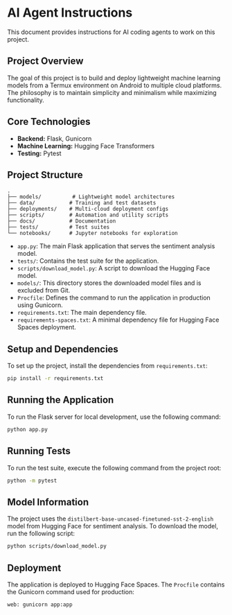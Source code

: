 # AI Agent Instructions

This document provides instructions for AI coding agents to work on this project.

## Project Overview

The goal of this project is to build and deploy lightweight machine learning models from a Termux environment on Android to multiple cloud platforms. The philosophy is to maintain simplicity and minimalism while maximizing functionality.

## Core Technologies

- **Backend:** Flask, Gunicorn
- **Machine Learning:** Hugging Face Transformers
- **Testing:** Pytest

## Project Structure

```
.
├── models/          # Lightweight model architectures
├── data/           # Training and test datasets
├── deployments/    # Multi-cloud deployment configs
├── scripts/        # Automation and utility scripts
├── docs/           # Documentation
├── tests/          # Test suites
└── notebooks/      # Jupyter notebooks for exploration
```

- `app.py`: The main Flask application that serves the sentiment analysis model.
- `tests/`: Contains the test suite for the application.
- `scripts/download_model.py`: A script to download the Hugging Face model.
- `models/`: This directory stores the downloaded model files and is excluded from Git.
- `Procfile`: Defines the command to run the application in production using Gunicorn.
- `requirements.txt`: The main dependency file.
- `requirements-spaces.txt`: A minimal dependency file for Hugging Face Spaces deployment.

## Setup and Dependencies

To set up the project, install the dependencies from `requirements.txt`:

```bash
pip install -r requirements.txt
```

## Running the Application

To run the Flask server for local development, use the following command:

```bash
python app.py
```

## Running Tests

To run the test suite, execute the following command from the project root:

```bash
python -m pytest
```

## Model Information

The project uses the `distilbert-base-uncased-finetuned-sst-2-english` model from Hugging Face for sentiment analysis. To download the model, run the following script:

```bash
python scripts/download_model.py
```

## Deployment

The application is deployed to Hugging Face Spaces. The `Procfile` contains the Gunicorn command used for production:

```
web: gunicorn app:app
```

